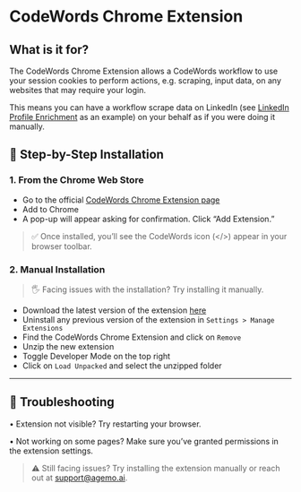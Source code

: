 # CodeWords Chrome Extension

## What is it for?

The CodeWords Chrome Extension allows a CodeWords workflow to use your session cookies to perform actions, e.g. scraping, input data, on any websites that may require your login.&#x20;

This means you can have a workflow scrape data on LinkedIn (see [LinkedIn Profile Enrichment](https://codewords.agemo.ai/workflow/linkedin_profile_enrichment_to_gsheet) as an example) on your behalf as if you were doing it manually.

## 🔧 Step-by-Step Installation

### **1. From the Chrome Web Store**

* Go to the official [CodeWords Chrome Extension page](https://chromewebstore.google.com/detail/fgcbeegcaikofigbnfmmlgcimdkmfnce?utm_source=item-share-cb)&#x20;
* Add to Chrome
* A pop-up will appear asking for confirmation. Click “Add Extension.”

> ✅ Once installed, you’ll see the CodeWords icon (\</>) appear in your browser toolbar.

### **2. Manual Installation**

> 🖐  Facing issues with the installation? Try installing it manually.

* Download the latest version of the extension [here](https://drive.google.com/file/d/1XXw5NFM6fSdDSMPJAt9tV6N0o8Rz2xby/view?usp=sharing)
* Uninstall any previous version of the extension in `Settings > Manage Extensions`&#x20;
* Find the CodeWords Chrome Extension and click on `Remove`
* Unzip the new extension
* Toggle Developer Mode on the top right
* Click on `Load Unpacked` and select the unzipped folder

***

## 🧩 Troubleshooting

• Extension not visible? Try restarting your browser.

• Not working on some pages? Make sure you’ve granted permissions in the extension settings.

> ⚠️ Still facing issues? Try installing the extension manually or reach out at [support@agemo.ai](mailto:support@codewords.ai).
